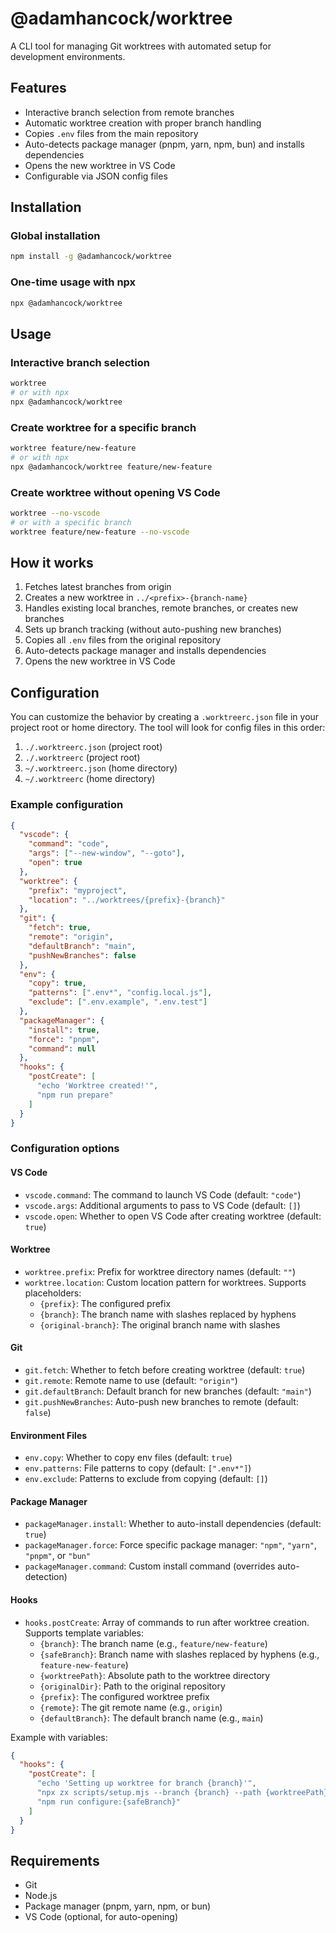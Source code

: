 # @adamhancock/worktree

A CLI tool for managing Git worktrees with automated setup for development environments.

## Features

- Interactive branch selection from remote branches
- Automatic worktree creation with proper branch handling
- Copies `.env` files from the main repository
- Auto-detects package manager (pnpm, yarn, npm, bun) and installs dependencies
- Opens the new worktree in VS Code
- Configurable via JSON config files

## Installation

### Global installation
```bash
npm install -g @adamhancock/worktree
```

### One-time usage with npx
```bash
npx @adamhancock/worktree
```

## Usage

### Interactive branch selection
```bash
worktree
# or with npx
npx @adamhancock/worktree
```

### Create worktree for a specific branch
```bash
worktree feature/new-feature
# or with npx
npx @adamhancock/worktree feature/new-feature
```

### Create worktree without opening VS Code
```bash
worktree --no-vscode
# or with a specific branch
worktree feature/new-feature --no-vscode
```

## How it works

1. Fetches latest branches from origin
2. Creates a new worktree in `../<prefix>-{branch-name}`
3. Handles existing local branches, remote branches, or creates new branches
4. Sets up branch tracking (without auto-pushing new branches)
5. Copies all `.env` files from the original repository
6. Auto-detects package manager and installs dependencies
7. Opens the new worktree in VS Code

## Configuration

You can customize the behavior by creating a `.worktreerc.json` file in your project root or home directory. The tool will look for config files in this order:

1. `./.worktreerc.json` (project root)
2. `./.worktreerc` (project root)
3. `~/.worktreerc.json` (home directory)
4. `~/.worktreerc` (home directory)

### Example configuration

```json
{
  "vscode": {
    "command": "code",
    "args": ["--new-window", "--goto"],
    "open": true
  },
  "worktree": {
    "prefix": "myproject",
    "location": "../worktrees/{prefix}-{branch}"
  },
  "git": {
    "fetch": true,
    "remote": "origin",
    "defaultBranch": "main",
    "pushNewBranches": false
  },
  "env": {
    "copy": true,
    "patterns": [".env*", "config.local.js"],
    "exclude": [".env.example", ".env.test"]
  },
  "packageManager": {
    "install": true,
    "force": "pnpm",
    "command": null
  },
  "hooks": {
    "postCreate": [
      "echo 'Worktree created!'",
      "npm run prepare"
    ]
  }
}
```

### Configuration options

#### VS Code
- `vscode.command`: The command to launch VS Code (default: `"code"`)
- `vscode.args`: Additional arguments to pass to VS Code (default: `[]`)
- `vscode.open`: Whether to open VS Code after creating worktree (default: `true`)

#### Worktree
- `worktree.prefix`: Prefix for worktree directory names (default: `""`)
- `worktree.location`: Custom location pattern for worktrees. Supports placeholders:
  - `{prefix}`: The configured prefix
  - `{branch}`: The branch name with slashes replaced by hyphens
  - `{original-branch}`: The original branch name with slashes

#### Git
- `git.fetch`: Whether to fetch before creating worktree (default: `true`)
- `git.remote`: Remote name to use (default: `"origin"`)
- `git.defaultBranch`: Default branch for new branches (default: `"main"`)
- `git.pushNewBranches`: Auto-push new branches to remote (default: `false`)

#### Environment Files
- `env.copy`: Whether to copy env files (default: `true`)
- `env.patterns`: File patterns to copy (default: `[".env*"]`)
- `env.exclude`: Patterns to exclude from copying (default: `[]`)

#### Package Manager
- `packageManager.install`: Whether to auto-install dependencies (default: `true`)
- `packageManager.force`: Force specific package manager: `"npm"`, `"yarn"`, `"pnpm"`, or `"bun"`
- `packageManager.command`: Custom install command (overrides auto-detection)

#### Hooks
- `hooks.postCreate`: Array of commands to run after worktree creation. Supports template variables:
  - `{branch}`: The branch name (e.g., `feature/new-feature`)
  - `{safeBranch}`: Branch name with slashes replaced by hyphens (e.g., `feature-new-feature`)
  - `{worktreePath}`: Absolute path to the worktree directory
  - `{originalDir}`: Path to the original repository
  - `{prefix}`: The configured worktree prefix
  - `{remote}`: The git remote name (e.g., `origin`)
  - `{defaultBranch}`: The default branch name (e.g., `main`)

Example with variables:
```json
{
  "hooks": {
    "postCreate": [
      "echo 'Setting up worktree for branch {branch}'",
      "npx zx scripts/setup.mjs --branch {branch} --path {worktreePath}",
      "npm run configure:{safeBranch}"
    ]
  }
}
```

## Requirements

- Git
- Node.js
- Package manager (pnpm, yarn, npm, or bun)
- VS Code (optional, for auto-opening)